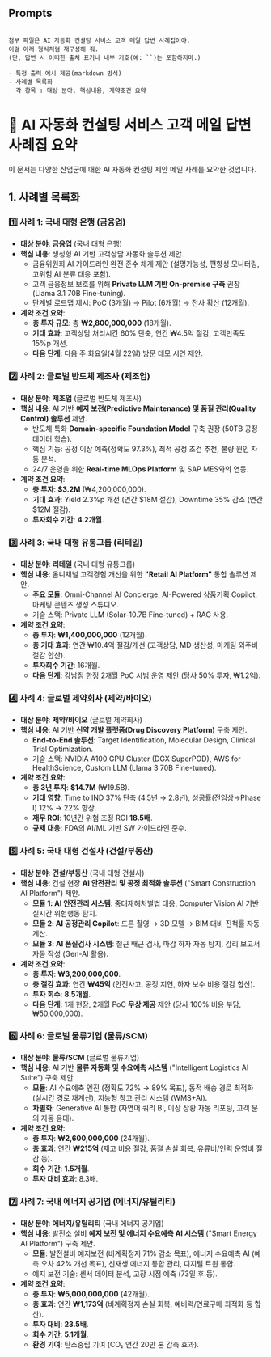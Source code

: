 
## Prompts

```

첨부 파일은 AI 자동화 컨설팅 서비스 고객 메일 답변 사례집이야.
이걸 아래 형식처럼 재구성해 줘.
(단, 답변 시 어떠한 출처 표기나 내부 기호(예: ``)는 포함하지마.)

- 특정 출력 예시 제공(markdown 방식)
- 사례별 목록화
- 각 항목 : 대상 분야, 핵심내용, 계약조건 요약

```

# 🤖 AI 자동화 컨설팅 서비스 고객 메일 답변 사례집 요약

이 문서는 다양한 산업군에 대한 AI 자동화 컨설팅 제안 메일 사례를 요약한 것입니다.

## 1. 사례별 목록화

### 1️⃣ 사례 1: 국내 대형 은행 (금융업)

* **대상 분야**: **금융업** (국내 대형 은행)
* **핵심 내용**: 생성형 AI 기반 고객상담 자동화 솔루션 제안.
    * 금융위원회 AI 가이드라인 완전 준수 체계 제안 (설명가능성, 편향성 모니터링, 고위험 AI 분류 대응 포함).
    * 고객 금융정보 보호를 위해 **Private LLM 기반 On-premise 구축** 권장 (Llama 3.1 70B Fine-tuning).
    * 단계별 로드맵 제시: PoC (3개월) → Pilot (6개월) → 전사 확산 (12개월).
* **계약 조건 요약**:
    * **총 투자 규모**: 총 **₩2,800,000,000** (18개월).
    * **기대 효과**: 고객상담 처리시간 60% 단축, 연간 ₩4.5억 절감, 고객만족도 15%p 개선.
    * **다음 단계**: 다음 주 화요일(4월 22일) 방문 데모 시연 제안.

### 2️⃣ 사례 2: 글로벌 반도체 제조사 (제조업)

* **대상 분야**: **제조업** (글로벌 반도체 제조사)
* **핵심 내용**: AI 기반 **예지 보전(Predictive Maintenance) 및 품질 관리(Quality Control) 솔루션** 제안.
    * 반도체 특화 **Domain-specific Foundation Model** 구축 권장 (50TB 공정 데이터 학습).
    * 핵심 기능: 공정 이상 예측(정확도 97.3%), 최적 공정 조건 추천, 불량 원인 자동 분석.
    * 24/7 운영을 위한 **Real-time MLOps Platform** 및 SAP MES와의 연동.
* **계약 조건 요약**:
    * **총 투자**: **$3.2M** (₩4,200,000,000).
    * **기대 효과**: Yield 2.3%p 개선 (연간 $18M 절감), Downtime 35% 감소 (연간 $12M 절감).
    * **투자회수 기간**: **4.2개월**.

### 3️⃣ 사례 3: 국내 대형 유통그룹 (리테일)

* **대상 분야**: **리테일** (국내 대형 유통그룹)
* **핵심 내용**: 옴니채널 고객경험 개선을 위한 **"Retail AI Platform"** 통합 솔루션 제안.
    * **주요 모듈**: Omni-Channel AI Concierge, AI-Powered 상품기획 Copilot, 마케팅 콘텐츠 생성 스튜디오.
    * 기술 스택: Private LLM (Solar-10.7B Fine-tuned) + RAG 사용.
* **계약 조건 요약**:
    * **총 투자**: **₩1,400,000,000** (12개월).
    * **총 기대 효과**: 연간 ₩10.4억 절감/개선 (고객상담, MD 생산성, 마케팅 외주비 절감 합산).
    * **투자회수 기간**: 16개월.
    * **다음 단계**: 강남점 한정 2개월 PoC 시범 운영 제안 (당사 50% 투자, ₩1.2억).

### 4️⃣ 사례 4: 글로벌 제약회사 (제약/바이오)

* **대상 분야**: **제약/바이오** (글로벌 제약회사)
* **핵심 내용**: AI 기반 **신약 개발 플랫폼(Drug Discovery Platform)** 구축 제안.
    * **End-to-End 솔루션**: Target Identification, Molecular Design, Clinical Trial Optimization.
    * 기술 스택: NVIDIA A100 GPU Cluster (DGX SuperPOD), AWS for HealthScience, Custom LLM (Llama 3 70B Fine-tuned).
* **계약 조건 요약**:
    * **총 3년 투자**: **$14.7M** (₩19.5B).
    * **기대 영향**: Time to IND 37% 단축 (4.5년 → 2.8년), 성공률(전임상→Phase I) 12% → 22% 향상.
    * **재무 ROI**: 10년간 위험 조정 ROI **18.5배**.
    * **규제 대응**: FDA의 AI/ML 기반 SW 가이드라인 준수.

### 5️⃣ 사례 5: 국내 대형 건설사 (건설/부동산)

* **대상 분야**: **건설/부동산** (국내 대형 건설사)
* **핵심 내용**: 건설 현장 **AI 안전관리 및 공정 최적화 솔루션** ("Smart Construction AI Platform") 제안.
    * **모듈 1: AI 안전관리 시스템**: 중대재해처벌법 대응, Computer Vision AI 기반 실시간 위험행동 탐지.
    * **모듈 2: AI 공정관리 Copilot**: 드론 촬영 → 3D 모델 → BIM 대비 진척률 자동 계산.
    * **모듈 3: AI 품질검사 시스템**: 철근 배근 검사, 마감 하자 자동 탐지, 감리 보고서 자동 작성 (Gen-AI 활용).
* **계약 조건 요약**:
    * **총 투자**: **₩3,200,000,000**.
    * **총 절감 효과**: 연간 **₩45억** (안전사고, 공정 지연, 하자 보수 비용 절감 합산).
    * **투자 회수**: **8.5개월**.
    * **다음 단계**: 1개 현장, 2개월 PoC **무상 제공** 제안 (당사 100% 비용 부담, ₩50,000,000).

### 6️⃣ 사례 6: 글로벌 물류기업 (물류/SCM)

* **대상 분야**: **물류/SCM** (글로벌 물류기업)
* **핵심 내용**: AI 기반 **물류 자동화 및 수요예측 시스템** ("Intelligent Logistics AI Suite") 구축 제안.
    * **모듈**: AI 수요예측 엔진 (정확도 72% → 89% 목표), 동적 배송 경로 최적화 (실시간 경로 재계산), 지능형 창고 관리 시스템 (WMS+AI).
    * **차별화**: Generative AI 통합 (자연어 쿼리 BI, 이상 상황 자동 리포팅, 고객 문의 자동 응대).
* **계약 조건 요약**:
    * **총 투자**: **₩2,600,000,000** (24개월).
    * **총 효과**: 연간 **₩215억** (재고 비용 절감, 품절 손실 회복, 유류비/인력 운영비 절감 등).
    * **회수 기간**: **1.5개월**.
    * **투자 대비 효과**: 8.3배.

### 7️⃣ 사례 7: 국내 에너지 공기업 (에너지/유틸리티)

* **대상 분야**: **에너지/유틸리티** (국내 에너지 공기업)
* **핵심 내용**: 발전소 설비 **예지 보전 및 에너지 수요예측 AI 시스템** ("Smart Energy AI Platform") 구축 제안.
    * **모듈**: 발전설비 예지보전 (비계획정지 71% 감소 목표), 에너지 수요예측 AI (예측 오차 42% 개선 목표), 신재생 에너지 통합 관리, 디지털 트윈 통합.
    * 예지 보전 기술: 센서 데이터 분석, 고장 시점 예측 (73일 후 등).
* **계약 조건 요약**:
    * **총 투자**: **₩5,000,000,000** (42개월).
    * **총 효과**: 연간 **₩1,173억** (비계획정지 손실 회복, 예비력/연료구매 최적화 등 합산).
    * **투자 대비**: **23.5배**.
    * **회수 기간**: **5.1개월**.
    * **환경 기여**: 탄소중립 기여 (CO₂ 연간 20만 톤 감축 효과).